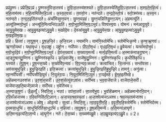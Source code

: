 

  
प्रप्र॑पू॒ष्णः। प्रप्रेति॒प्रऽप्र॑। पू॒ष्णस्तु॑विजा॒तस्य॑। तु॒वि॒जा॒तस्य॑शश्यते। तु॒वि॒जा॒तस्येति॑तु॒वि॒ऽजा॒तस्य॑। श॒श्य॒ते॒म॒हि॒त्वं। म॒हि॒त्वम॑स्य। म॒हि॒त्वमिति॑म॒हि॒ऽत्वं। अ॒स्य॒त॒वसः॑। त॒वसो॒न। नत॑न्दते। त॒न्द॒ते॒स्तो॒त्रं। स्तो॒त्रम॑स्य। अ॒स्य॒न। नत॑न्दते। त॒न्द॒त॒इति॑तन्दते॥ अर्चा॑मिसुम्न॒यन्। सु॒म्न॒यन्न॒हं। सु॒म्न॒यन्निति॑सु॒म्न॒ऽयन्। अ॒हमत्यू॑तिं। अत्यू॑तिम्मयो॒भुवं॑। अन्त्यू॑ति॒मित्यन्ति॑ऽऊतिं। म॒यो॒भुव॒मिति॑म॒यः॒ऽभुवं॑॥ विश्व॑स्य॒यः। योमनः॑। मन॑आयु॒युवे। आ॒यु॒यु॒वेम॒खः। आ॒यु॒यु॒वइत्या॑ऽयु॒यु॒वे। म॒खोदे॒वः। दे॒वआ॑युयु॒वे। आ॒यु॒यु॒वेम॒खः। आ॒यु॒यु॒वइत्या॑ऽयु॒यु॒वे। म॒खइति॑म॒खः॥  
प्रहि। हित्वा॑। त्वा॒पू॒ष॒न्। पू॒ष॒न्न॒जि॒रं। अ॒जि॒रन्न्न। नयाम॑नि। याम॑नि॒स्तोमे॑भिः। स्तोमे॑भिःकृण्वे। कृ॒ण्व॒ऋ॒णवः॑। ऋ॒णवो॒यथा॑। यथा॒मृधः॑। मृध॒उष्ट्रः॑। उष्ट्रो॒न। नपी॑परः। पी॒प॒रो॒मृधः॑। मृध॒इति॒मृधः॑॥ हु॒वेयत्वा॑। यत्वा॑मयो॒भुवं॑। म॒यो॒भुवं॑दे॒वं। म॒यो॒भुव॒मिति॑म॒यः॒ऽभुवं॑। दे॒वंस॒ख्याय॑। स॒ख्याय॒मर्त्यः॑। मर्त्य॒इति॒मर्त्यः॑॥ अ॒स्माक॑माङ्गू॒षान्। आ॒ङ्गू॒षान्द्यु॒म्निनः॑। द्यु॒म्निन॑स्कृधि। कृ॒धि॒वाजे॑षु। वाजे॑षुद्यु॒म्निनः॑। द्यु॒म्निन॑स्कृधि। कृ॒धीति॑कृधि॥  
यस्य॑ते। ते॒पू॒ष॒न्। पू॒ष॒न्त्स॒ख्ये। स॒ख्येवि॑प॒न्यवः॑। वि॒प॒न्यवः॒क्रत्वा॑। क्रत्वा॑चित्। चि॒त्सन्तः॑। सन्तो॑वसा। अव॑साबुभुज्रि॒रे। बु॒भु॒ज्रि॒रइति॑। इति॒क्रत्वा॑। क्रत्वा॑बुभुज्रि॒रे। बु॒भु॒ज्रि॒रइति॑बु॒भु॒ज्रि॒रे॥ तामनु॑। अनु॑त्वा। त्वा॒नवी॑यसीं। नवी॑यसीन्नि॒युतं॑। नि॒युतं॑रा॒यः। नि॒युत॒मिति॑नि॒ऽयुतं॑। रा॒यई॑महे। ई॒म॒ह॒इती॑महे॥ अहे॑ळमानउरुशंस। उ॒रु॒शं॒स॒सरी॑। उ॒रु॒शं॒सेत्यु॑रुऽशंस। सरी॑भव। भ॒व॒वाजे॑वाजे। वाजे॑वाजे॒सरी॑। वाजे॑वाज॒इति॒वाजे॑ऽवाजे। सरी॑भव। भ॒वेति॑भव॥  
अ॒स्याऊ॒षुणः॑। ऊँ॒इत्यूँ॑। स्विति॒सु। नउप॑। उप॑सा॒तये॑। सा॒तये॑भु॒वः। भु॒वोहे॑ळमान्। अहे॑ळमानोररि॒वान्। र॒रि॒वाँअ॑जास्व। र॒रि॒वानिति॑र॒रि॒ऽवान्। अ॒जा॒स्व॒श्र॒व॒स्य॒तां। अ॒जा॒श्वेत्य॑जऽअश्व। श्र॒व॒स्य॒ताम॑जाश्व। अ॒जाश्वेत्य॑जऽअश्व॥ ओषु। ओइत्यो। सुत्वा॑। स्विति॒सु। त्वा॒व॒वृ॒ती॒म॒हि॒। व॒वृ॒ती॒म॒हि॒स्तोमे॑भिः। स्तोमे॑भिर्दस्म। द॒स्मसा॒धुभिः॑। सा॒धुभि॒रिति॑सा॒धुऽभिः॑॥ न॒हित्वा॑। त्वा॒पू॒ष॒न्। पू॒ष॒न्नति॒मन्ये॑। अ॒ति॒मन्य॑आघृणॆ। अ॒ति॒मन्य॒इत्य॑ति॒ऽम॒न्ये। आ॒घृ॒णॆ॒न। नते॑। ते॒स॒ख्यं। स॒ख्यम॑पह्नु॒वे। अ॒प॒ह्मु॒वइत्य॑प॒ऽह्नु॒वे॥ ॥ 2॥  
